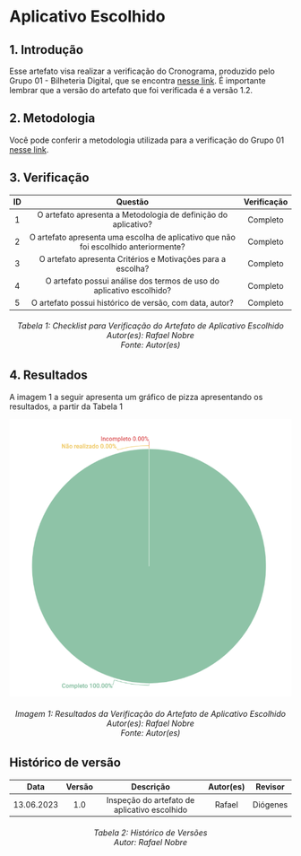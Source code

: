 # Aplicativo Escolhido

## 1. Introdução
Esse artefato visa realizar a verificação do Cronograma, produzido pelo Grupo 01 - Bilheteria Digital, que se encontra [nesse link](https://requisitos-de-software.github.io/2023.1-BilheteriaDigital/planejamento/aplicativo/).
É importante lembrar que a versão do artefato que foi verificada é a versão 1.2.

## 2. Metodologia
Você pode conferir a metodologia utilizada para a verificação do Grupo 01 [nesse link](../planejamento/#2-metodologia).

## 3. Verificação

|ID|Questão|Verificação|
|:-:|:-:|:-:|
|1|O artefato apresenta a Metodologia de definição do aplicativo?| Completo |
|2|O artefato apresenta uma escolha de aplicativo que não foi escolhido anteriormente?| Completo |
|3|O artefato apresenta Critérios e Motivações para a escolha?| Completo |
|4|O artefato possui análise dos termos de uso do aplicativo escolhido?| Completo |  
|5|O artefato possui histórico de versão, com data, autor?| Completo |

<h6 align = "center"> Tabela 1: Checklist para Verificação do Artefato de Aplicativo Escolhido
<br> Autor(es): Rafael Nobre
<br>Fonte: Autor(es)</h6>

## 4. Resultados
A imagem 1 a seguir apresenta um gráfico de pizza apresentando os resultados, a partir da Tabela 1

![Resultados 100](./imagens_verifica01/result_aplicativo_escolhido.png)
<h6 align = "center"> Imagem 1: Resultados da Verificação do Artefato de Aplicativo Escolhido
<br> Autor(es): Rafael Nobre
<br>Fonte: Autor(es)</h6>


## Histórico de versão
|    Data    | Versão | Descrição                                                                      | Autor(es)  | Revisor  |
| :--------: | :----: | :----------------------------------------------------------------------------: | :--------: | :------: |
| 13.06.2023 | 1.0    | Inspeção do artefato de aplicativo escolhido |   Rafael   | Diógenes  |

<h6 align = "center"> Tabela 2: Histórico de Versões
<br> Autor: Rafael Nobre </h6>